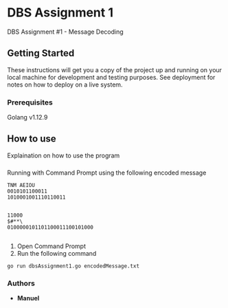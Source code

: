 # DBS Assignment 1

DBS Assignment #1 - Message Decoding

## Getting Started

These instructions will get you a copy of the project up and running on your local machine for development and testing purposes. See deployment for notes on how to deploy on a live system.

### Prerequisites

Golang v1.12.9

## How to use

Explaination on how to use the program

###

Running with Command Prompt using the following encoded message

```
TNM AEIOU
0010101100011
1010001001110110011


11000
$#**\
0100000101101100011100101000


```

1. Open Command Prompt
2. Run the following command

```
go run dbsAssignment1.go encodedMessage.txt
```

### Authors

* **Manuel**